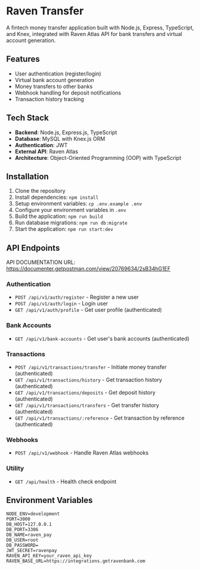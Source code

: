# Raven Transfer

A fintech money transfer application built with Node.js, Express, TypeScript, and Knex, integrated with Raven Atlas API for bank transfers and virtual account generation.

## Features

- User authentication (register/login)
- Virtual bank account generation
- Money transfers to other banks
- Webhook handling for deposit notifications
- Transaction history tracking

## Tech Stack

- **Backend**: Node.js, Express.js, TypeScript
- **Database**: MySQL with Knex.js ORM
- **Authentication**: JWT
- **External API**: Raven Atlas
- **Architecture**: Object-Oriented Programming (OOP) with TypeScript


## Installation

1. Clone the repository
2. Install dependencies: `npm install`
3. Setup environment variables: `cp .env.example .env`
4. Configure your environment variables in `.env`
5. Build the application: `npm run build`
6. Run database migrations: `npm run db:migrate`
7. Start the application: `npm run start:dev`


## API Endpoints

API DOCUMENTATION URL: https://documenter.getpostman.com/view/20769634/2sB34hG1EF

### Authentication
- `POST /api/v1/auth/register` - Register a new user
- `POST /api/v1/auth/login` - Login user
- `GET /api/v1/auth/profile` - Get user profile (authenticated)

### Bank Accounts
- `GET /api/v1/bank-accounts` - Get user's bank accounts (authenticated)

### Transactions
- `POST /api/v1/transactions/transfer` - Initiate money transfer (authenticated)
- `GET /api/v1/transactions/history` - Get transaction history (authenticated)
- `GET /api/v1/transactions/deposits` - Get deposit history (authenticated)
- `GET /api/v1/transactions/transfers` - Get transfer history (authenticated)
- `GET /api/v1/transactions/:reference` - Get transaction by reference (authenticated)

### Webhooks
- `POST /api/v1/webhook` - Handle Raven Atlas webhooks

### Utility
- `GET /api/health` - Health check endpoint


## Environment Variables

```
NODE_ENV=development
PORT=3000
DB_HOST=127.0.0.1
DB_PORT=3306
DB_NAME=raven_pay
DB_USER=root
DB_PASSWORD=
JWT_SECRET=ravenpay
RAVEN_API_KEY=your_raven_api_key
RAVEN_BASE_URL=https://integrations.getravenbank.com
```

